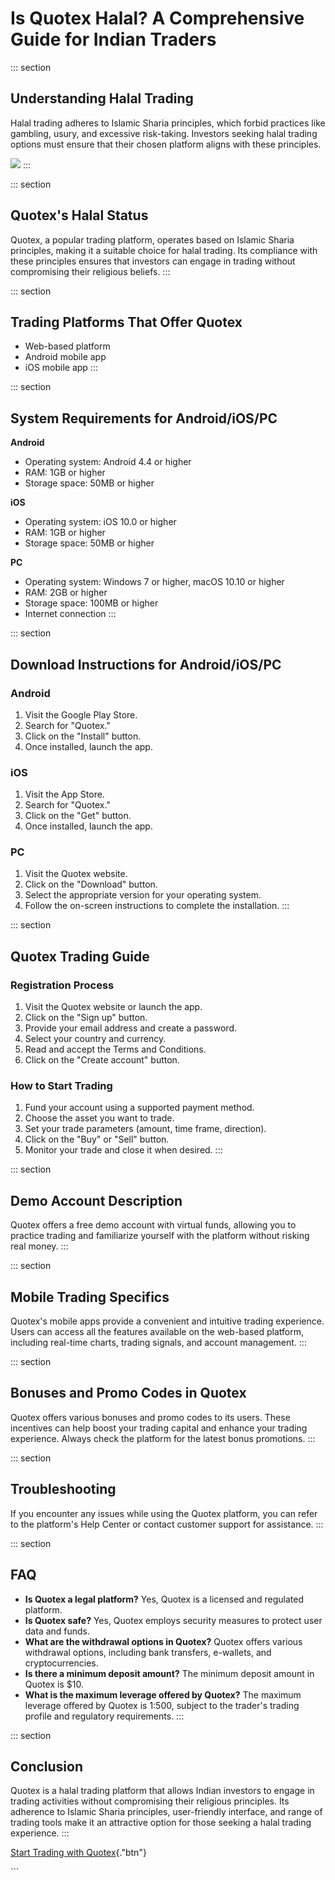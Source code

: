 # Is Quotex Halal? A Comprehensive Guide for Indian Traders

::: section
## Understanding Halal Trading

Halal trading adheres to Islamic Sharia principles, which forbid
practices like gambling, usury, and excessive risk-taking. Investors
seeking halal trading options must ensure that their chosen platform
aligns with these principles.

[![](https://static.quotex.io/files/4_en/300_250.jpg)](https://traff.sbs/brokerqxlid)
:::

::: section
## Quotex\'s Halal Status

Quotex, a popular trading platform, operates based on Islamic Sharia
principles, making it a suitable choice for halal trading. Its
compliance with these principles ensures that investors can engage in
trading without compromising their religious beliefs.
:::

::: section
## Trading Platforms That Offer Quotex

-   Web-based platform
-   Android mobile app
-   iOS mobile app
:::

::: section
## System Requirements for Android/iOS/PC

**Android**

-   Operating system: Android 4.4 or higher
-   RAM: 1GB or higher
-   Storage space: 50MB or higher

**iOS**

-   Operating system: iOS 10.0 or higher
-   RAM: 1GB or higher
-   Storage space: 50MB or higher

**PC**

-   Operating system: Windows 7 or higher, macOS 10.10 or higher
-   RAM: 2GB or higher
-   Storage space: 100MB or higher
-   Internet connection
:::

::: section
## Download Instructions for Android/iOS/PC

### Android

1.  Visit the Google Play Store.
2.  Search for "Quotex."
3.  Click on the "Install" button.
4.  Once installed, launch the app.

### iOS

1.  Visit the App Store.
2.  Search for "Quotex."
3.  Click on the "Get" button.
4.  Once installed, launch the app.

### PC

1.  Visit the Quotex website.
2.  Click on the "Download" button.
3.  Select the appropriate version for your operating system.
4.  Follow the on-screen instructions to complete the installation.
:::

::: section
## Quotex Trading Guide

### Registration Process

1.  Visit the Quotex website or launch the app.
2.  Click on the "Sign up" button.
3.  Provide your email address and create a password.
4.  Select your country and currency.
5.  Read and accept the Terms and Conditions.
6.  Click on the "Create account" button.

### How to Start Trading

1.  Fund your account using a supported payment method.
2.  Choose the asset you want to trade.
3.  Set your trade parameters (amount, time frame, direction).
4.  Click on the "Buy" or "Sell" button.
5.  Monitor your trade and close it when desired.
:::

::: section
## Demo Account Description

Quotex offers a free demo account with virtual funds, allowing you to
practice trading and familiarize yourself with the platform without
risking real money.
:::

::: section
## Mobile Trading Specifics

Quotex\'s mobile apps provide a convenient and intuitive trading
experience. Users can access all the features available on the web-based
platform, including real-time charts, trading signals, and account
management.
:::

::: section
## Bonuses and Promo Codes in Quotex

Quotex offers various bonuses and promo codes to its users. These
incentives can help boost your trading capital and enhance your trading
experience. Always check the platform for the latest bonus promotions.
:::

::: section
## Troubleshooting

If you encounter any issues while using the Quotex platform, you can
refer to the platform\'s Help Center or contact customer support for
assistance.
:::

::: section
## FAQ

-   **Is Quotex a legal platform?** Yes, Quotex is a licensed and
    regulated platform.
-   **Is Quotex safe?** Yes, Quotex employs security measures to protect
    user data and funds.
-   **What are the withdrawal options in Quotex?** Quotex offers various
    withdrawal options, including bank transfers, e-wallets, and
    cryptocurrencies.
-   **Is there a minimum deposit amount?** The minimum deposit amount in
    Quotex is \$10.
-   **What is the maximum leverage offered by Quotex?** The maximum
    leverage offered by Quotex is 1:500, subject to the trader\'s
    trading profile and regulatory requirements.
:::

::: section
## Conclusion

Quotex is a halal trading platform that allows Indian investors to
engage in trading activities without compromising their religious
principles. Its adherence to Islamic Sharia principles, user-friendly
interface, and range of trading tools make it an attractive option for
those seeking a halal trading experience.
:::




[Start Trading with
Quotex](\%22https://broker-qx.pro/sign-up/?lid=1102511\%22){."btn"}




\`\`\`

